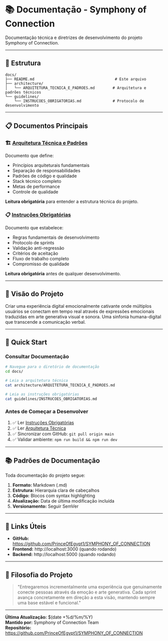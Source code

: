 # 📚 Documentação - Symphony of Connection

Documentação técnica e diretrizes de desenvolvimento do projeto Symphony of Connection.

---

## 📁 Estrutura

```
docs/
├── README.md                                    # Este arquivo
├── architecture/
│   └── ARQUITETURA_TECNICA_E_PADROES.md        # Arquitetura e padrões técnicos
└── guidelines/
    └── INSTRUCOES_OBRIGATORIAS.md              # Protocolo de desenvolvimento
```

---

## 📋 Documentos Principais

### 🏗️ [Arquitetura Técnica e Padrões](architecture/ARQUITETURA_TECNICA_E_PADROES.md)

Documento que define:
- Princípios arquiteturais fundamentais
- Separação de responsabilidades
- Padrões de código e qualidade
- Stack técnico completo
- Metas de performance
- Controle de qualidade

**Leitura obrigatória** para entender a estrutura técnica do projeto.

### 📋 [Instruções Obrigatórias](guidelines/INSTRUCOES_OBRIGATORIAS.md)

Documento que estabelece:
- Regras fundamentais de desenvolvimento
- Protocolo de sprints
- Validação anti-regressão
- Critérios de aceitação
- Fluxo de trabalho completo
- Compromisso de qualidade

**Leitura obrigatória** antes de qualquer desenvolvimento.

---

## 🎯 Visão do Projeto

Criar uma experiência digital emocionalmente cativante onde múltiplos usuários se conectam em tempo real através de expressões emocionais traduzidas em arte generativa visual e sonora. Uma sinfonia humana-digital que transcende a comunicação verbal.

---

## 🚀 Quick Start

### Consultar Documentação

```bash
# Navegue para o diretório de documentação
cd docs/

# Leia a arquitetura técnica
cat architecture/ARQUITETURA_TECNICA_E_PADROES.md

# Leia as instruções obrigatórias
cat guidelines/INSTRUCOES_OBRIGATORIAS.md
```

### Antes de Começar a Desenvolver

1. ✅ Ler [Instruções Obrigatórias](guidelines/INSTRUCOES_OBRIGATORIAS.md)
2. ✅ Ler [Arquitetura Técnica](architecture/ARQUITETURA_TECNICA_E_PADROES.md)
3. ✅ Sincronizar com GitHub: `git pull origin main`
4. ✅ Validar ambiente: `npm run build && npm run dev`

---

## 📚 Padrões de Documentação

Toda documentação do projeto segue:

1. **Formato:** Markdown (.md)
2. **Estrutura:** Hierarquia clara de cabeçalhos
3. **Código:** Blocos com syntax highlighting
4. **Atualização:** Data de última modificação incluída
5. **Versionamento:** Seguir SemVer

---

## 🔗 Links Úteis

- **GitHub:** https://github.com/PrinceOfEgypt1/SYMPHONY_OF_CONNECTION
- **Frontend:** http://localhost:3000 (quando rodando)
- **Backend:** http://localhost:5000 (quando rodando)

---

## 🎵 Filosofia do Projeto

> "Entregaremos incrementalmente uma experiência que genuinamente conecte pessoas através da emoção e arte generativa. Cada sprint avança concretamente em direção a esta visão, mantendo sempre uma base estável e funcional."

---

**Última Atualização:** $(date +%d/%m/%Y)  
**Mantido por:** Symphony of Connection Team  
**Repositório:** https://github.com/PrinceOfEgypt1/SYMPHONY_OF_CONNECTION
